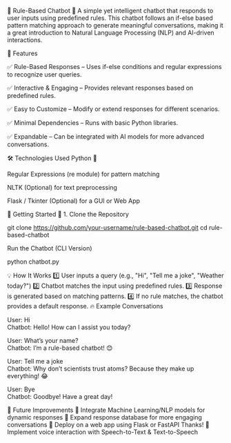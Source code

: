 🤖 Rule-Based Chatbot
🚀 A simple yet intelligent chatbot that responds to user inputs using predefined rules. This chatbot follows an if-else based pattern matching approach to generate meaningful conversations, making it a great introduction to Natural Language Processing (NLP) and AI-driven interactions.

🌟 Features

✅ Rule-Based Responses – Uses if-else conditions and regular expressions to recognize user queries.

✅ Interactive & Engaging – Provides relevant responses based on predefined rules.

✅ Easy to Customize – Modify or extend responses for different scenarios.

✅ Minimal Dependencies – Runs with basic Python libraries.

✅ Expandable – Can be integrated with AI models for more advanced conversations.

🛠️ Technologies Used
Python 🐍

Regular Expressions (re module) for pattern matching

NLTK (Optional) for text preprocessing

Flask / Tkinter (Optional) for a GUI or Web App

🚀 Getting Started
🔹 1. Clone the Repository

git clone https://github.com/your-username/rule-based-chatbot.git
cd rule-based-chatbot

Run the Chatbot (CLI Version)

python chatbot.py

💡 How It Works
1️⃣ User inputs a query (e.g., "Hi", "Tell me a joke", "Weather today?")
2️⃣ Chatbot matches the input using predefined rules.
3️⃣ Response is generated based on matching patterns.
4️⃣ If no rule matches, the chatbot provides a default response.
🔥 Example Conversations

User: Hi  
Chatbot: Hello! How can I assist you today?  

User: What’s your name?  
Chatbot: I’m a rule-based chatbot! 😊  

User: Tell me a joke  
Chatbot: Why don’t scientists trust atoms? Because they make up everything! 😂  

User: Bye  
Chatbot: Goodbye! Have a great day!  

🎯 Future Improvements
🔹 Integrate Machine Learning/NLP models for dynamic responses
🔹 Expand response database for more engaging conversations
🔹 Deploy on a web app using Flask or FastAPI
Thanks!
🔹 Implement voice interaction with Speech-to-Text & Text-to-Speech

